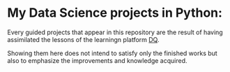 # My Data Science projects in Python:

Every guided projects that appear in this repository are the result of having assimilated the lessons of the learningn platform [DQ](https://www.dataquest.io/). 

Showing them here does not intend to satisfy only the finished works but also to emphasize the improvements and knowledge acquired.
